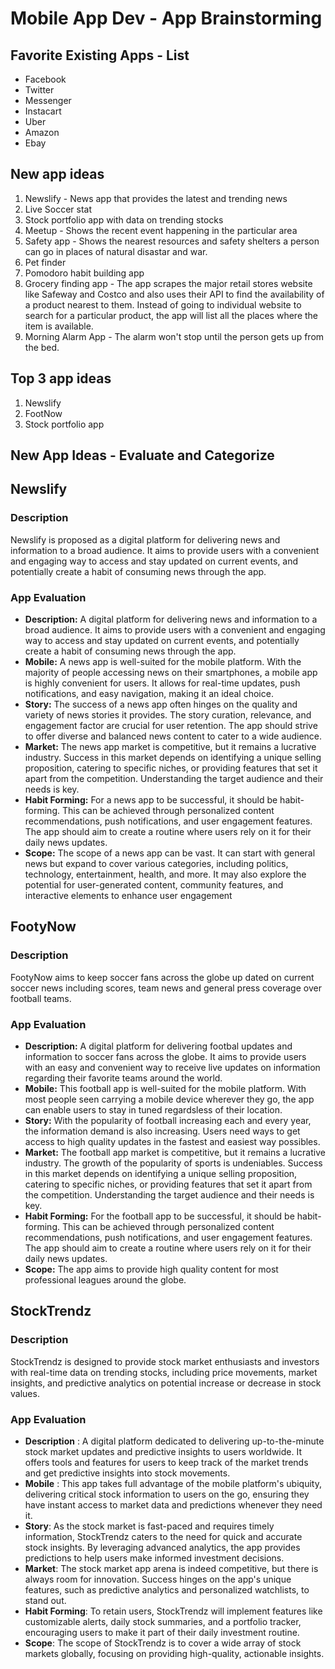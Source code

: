 # Mobile App Dev - App Brainstorming

## Favorite Existing Apps - List

- Facebook
- Twitter
- Messenger
- Instacart
- Uber
- Amazon
- Ebay

## New app ideas
1. Newslify - News app that provides the latest and trending news
2. Live Soccer stat
3. Stock portfolio app with data on trending stocks
4. Meetup - Shows the recent event happening in the particular area
5. Safety app - Shows the nearest resources and safety shelters a person can go in places of natural disastar and war.
6. Pet finder 
7. Pomodoro habit building app
8. Grocery finding app - The app scrapes the major retail stores website like Safeway and Costco and also uses their API to find the availability of a product nearest to them. Instead of going to individual website to search for a particular product, the app will list all the places where the item is available. 
9. Morning Alarm App - The alarm won't stop until the person gets up from the bed. 
## Top 3 app ideas

1. Newslify
2. FootNow
3. Stock portfolio app


## New App Ideas - Evaluate and Categorize
## Newslify
### Description 
Newslify is proposed as a digital platform for delivering news and information to a broad audience. It aims to provide users with a convenient and engaging way to access and stay updated on current events, and potentially create a habit of consuming news through the app.


### App Evaluation

<!-- Evaluation of your app across the following attributes -->

- **Description:** A digital platform for delivering news and information to a broad audience. It aims to provide users with a convenient and engaging way to access and stay updated on current events, and potentially create a habit of consuming news through the app.
- **Mobile:** A news app is well-suited for the mobile platform. With the majority of people accessing news on their smartphones, a mobile app is highly convenient for users. It allows for real-time updates, push notifications, and easy navigation, making it an ideal choice.
- **Story:** The success of a news app often hinges on the quality and variety of news stories it provides. The story curation, relevance, and engagement factor are crucial for user retention. The app should strive to offer diverse and balanced news content to cater to a wide audience.
- **Market:** The news app market is competitive, but it remains a lucrative industry. Success in this market depends on identifying a unique selling proposition, catering to specific niches, or providing features that set it apart from the competition. Understanding the target audience and their needs is key.
- **Habit Forming:** For a news app to be successful, it should be habit-forming. This can be achieved through personalized content recommendations, push notifications, and user engagement features. The app should aim to create a routine where users rely on it for their daily news updates.
- **Scope:** The scope of a news app can be vast. It can start with general news but expand to cover various categories, including politics, technology, entertainment, health, and more. It may also explore the potential for user-generated content, community features, and interactive elements to enhance user engagement


## FootyNow
### Description 
FootyNow aims to keep soccer fans across the globe up dated on current soccer news including scores, team news and general press coverage over football teams.


### App Evaluation

<!-- Evaluation of your app across the following attributes -->

- **Description:** A digital platform for delivering footbal updates and information to soccer fans across the globe. It aims to provide users with an easy and convenient way to receive live updates on information regarding their favorite teams around the world.
- **Mobile:** This football app is well-suited for the mobile platform. With most people seen carrying a mobile device wherever they go, the app can enable users to stay in tuned regardsless of their location.
- **Story:** With the popularity of football increasing each and every year, the information demand is also increasing. Users need ways to get access to high quality updates in the fastest and easiest way possibles.
- **Market:** The football app market is competitive, but it remains a lucrative industry. The growth of the popularity of sports is undeniables. Success in this market depends on identifying a unique selling proposition, catering to specific niches, or providing features that set it apart from the competition. Understanding the target audience and their needs is key.
- **Habit Forming:** For the football app to be successful, it should be habit-forming. This can be achieved through personalized content recommendations, push notifications, and user engagement features. The app should aim to create a routine where users rely on it for their daily news updates.
- **Scope:** The app aims to provide high quality content for most professional leagues around the globe.


## StockTrendz
### Description

StockTrendz is designed to provide stock market enthusiasts and investors with real-time data on trending stocks, including price movements, market insights, and predictive analytics on potential increase or decrease in stock values.

### App Evaluation

- **Description** : A digital platform dedicated to delivering up-to-the-minute stock market updates and predictive insights to users worldwide. It offers tools and features for users to keep track of the market trends and get predictive insights into stock movements.
- **Mobile** : This app takes full advantage of the mobile platform's ubiquity, delivering critical stock information to users on the go, ensuring they have instant access to market data and predictions whenever they need it.
- **Story**: As the stock market is fast-paced and requires timely information, StockTrendz caters to the need for quick and accurate stock insights. By leveraging advanced analytics, the app provides predictions to help users make informed investment decisions.
- **Market**: The stock market app arena is indeed competitive, but there is always room for innovation. Success hinges on the app's unique features, such as predictive analytics and personalized watchlists, to stand out.
- **Habit Forming**: To retain users, StockTrendz will implement features like customizable alerts, daily stock summaries, and a portfolio tracker, encouraging users to make it part of their daily investment routine.
- **Scope**: The scope of StockTrendz is to cover a wide array of stock markets globally, focusing on providing high-quality, actionable insights.
